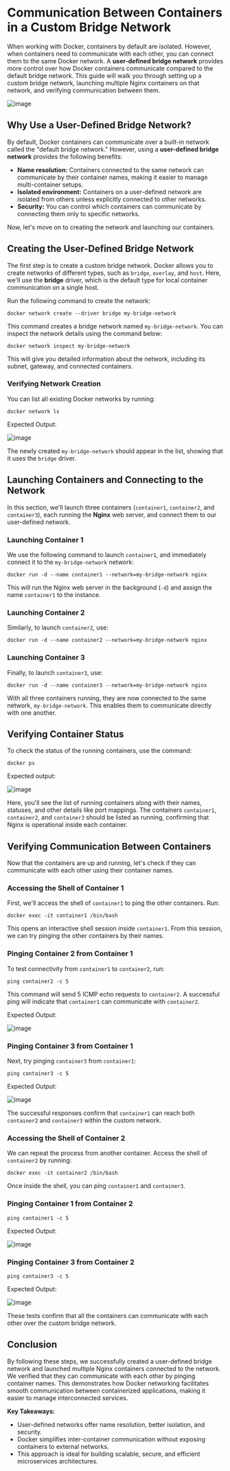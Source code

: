 # Communication Between Containers in a Custom Bridge Network

When working with Docker, containers by default are isolated. However, when containers need to communicate with each other, you can connect them to the same Docker network. A **user-defined bridge network** provides more control over how Docker containers communicate compared to the default bridge network. This guide will walk you through setting up a custom bridge network, launching multiple Nginx containers on that network, and verifying communication between them.

![image](./images/1.png)

## Why Use a User-Defined Bridge Network?

By default, Docker containers can communicate over a built-in network called the "default bridge network." However, using a **user-defined bridge network** provides the following benefits:

- **Name resolution:** Containers connected to the same network can communicate by their container names, making it easier to manage multi-container setups.
- **Isolated environment:** Containers on a user-defined network are isolated from others unless explicitly connected to other networks.
- **Security:** You can control which containers can communicate by connecting them only to specific networks.
  
Now, let's move on to creating the network and launching our containers.


## Creating the User-Defined Bridge Network

The first step is to create a custom bridge network. Docker allows you to create networks of different types, such as `bridge`, `overlay`, and `host`. Here, we'll use the **bridge** driver, which is the default type for local container communication on a single host.

Run the following command to create the network:

```shell
docker network create --driver bridge my-bridge-network
```

This command creates a bridge network named `my-bridge-network`. You can inspect the network details using the command below:

```shell
docker network inspect my-bridge-network
```

This will give you detailed information about the network, including its subnet, gateway, and connected containers.

### Verifying Network Creation

You can list all existing Docker networks by running:

```shell
docker network ls
```

Expected Output:

![image](./images/out-1.png)

The newly created `my-bridge-network` should appear in the list, showing that it uses the `bridge` driver.

## Launching Containers and Connecting to the Network

In this section, we'll launch three containers (`container1`, `container2`, and `container3`), each running the **Nginx** web server, and connect them to our user-defined network.

### Launching Container 1

We use the following command to launch `container1`, and immediately connect it to the `my-bridge-network` network:

```shell
docker run -d --name container1 --network=my-bridge-network nginx
```

This will run the Nginx web server in the background (`-d`) and assign the name `container1` to the instance.

### Launching Container 2

Similarly, to launch `container2`, use:

```shell
docker run -d --name container2 --network=my-bridge-network nginx
```

### Launching Container 3

Finally, to launch `container3`, use:

```shell
docker run -d --name container3 --network=my-bridge-network nginx
```

With all three containers running, they are now connected to the same network, `my-bridge-network`. This enables them to communicate directly with one another.


## Verifying Container Status

To check the status of the running containers, use the command:

```shell
docker ps
```

Expected output:

![image](./images/out-2.png)

Here, you'll see the list of running containers along with their names, statuses, and other details like port mappings. The containers `container1`, `container2`, and `container3` should be listed as running, confirming that Nginx is operational inside each container.


## Verifying Communication Between Containers

Now that the containers are up and running, let's check if they can communicate with each other using their container names.

### Accessing the Shell of Container 1

First, we'll access the shell of `container1` to ping the other containers. Run:

```shell
docker exec -it container1 /bin/bash
```

This opens an interactive shell session inside `container1`. From this session, we can try pinging the other containers by their names.

### Pinging Container 2 from Container 1

To test connectivity from `container1` to `container2`, run:

```shell
ping container2 -c 5
```

This command will send 5 ICMP echo requests to `container2`. A successful ping will indicate that `container1` can communicate with `container2`.

Expected Output:

![image](./images/out-3.png)

### Pinging Container 3 from Container 1

Next, try pinging `container3` from `container1`:

```shell
ping container3 -c 5
```

Expected Output:

![image](./images/out-4.png)

The successful responses confirm that `container1` can reach both `container2` and `container3` within the custom network.

### Accessing the Shell of Container 2

We can repeat the process from another container. Access the shell of `container2` by running:

```shell
docker exec -it container2 /bin/bash
```

Once inside the shell, you can ping `container1` and `container3`.

### Pinging Container 1 from Container 2

```shell
ping container1 -c 5
```

Expected Output:

![image](./images/out-6.png)

### Pinging Container 3 from Container 2

```shell
ping container3 -c 5
```

Expected Output:

![image](./images/out-5.png)

These tests confirm that all the containers can communicate with each other over the custom bridge network.

## Conclusion

By following these steps, we successfully created a user-defined bridge network and launched multiple Nginx containers connected to the network. We verified that they can communicate with each other by pinging container names. This demonstrates how Docker networking facilitates smooth communication between containerized applications, making it easier to manage interconnected services.

**Key Takeaways:**
- User-defined networks offer name resolution, better isolation, and security.
- Docker simplifies inter-container communication without exposing containers to external networks.
- This approach is ideal for building scalable, secure, and efficient microservices architectures.

